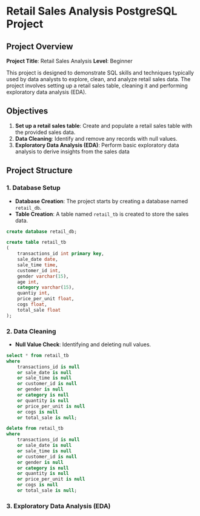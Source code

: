 # Retail Sales Analysis PostgreSQL Project

## Project Overview 

**Project Title**: Retail Sales Analysis
**Level**: Beginner

This project is designed to demonstrate SQL skills and techniques typically used by data analysts to explore, clean, and analyze retail sales data. The project involves setting up a retail sales table, cleaning it and performing exploratory data analysis (EDA).

## Objectives

1. **Set up a retail sales table**: Create and populate a retail sales table with the provided sales data.
2. **Data Cleaning**: Identify and remove any records with null values.
3. **Exploratory Data Analysis (EDA)**: Perform basic exploratory data analysis to derive insights from the sales data

## Project Structure

### 1. Database Setup

- **Database Creation**: The project starts by creating a database named `retail_db`.
- **Table Creation**: A table named `retail_tb` is created to store the sales data.

```sql
create database retail_db;

create table retail_tb
(
	transactions_id	int primary key,
	sale_date date,
	sale_time time,
	customer_id	int,
	gender varchar(15),
	age	int,
	category varchar(15),
	quantiy	int,
	price_per_unit float,
	cogs float,
	total_sale float
);
```

### 2. Data Cleaning

- **Null Value Check**: Identifying and deleting null values.

```sql
select * from retail_tb
where 
	transactions_id is null
	or sale_date is null
	or sale_time is null
	or customer_id is null
	or gender is null
	or category is null
	or quantity is null
	or price_per_unit is null
	or cogs is null
	or total_sale is null;

delete from retail_tb
where
	transactions_id is null
	or sale_date is null
	or sale_time is null
	or customer_id is null
	or gender is null
	or category is null
	or quantity is null
	or price_per_unit is null
	or cogs is null
	or total_sale is null;
```

### 3. Exploratory Data Analysis (EDA)







